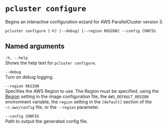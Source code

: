 # `pcluster configure`<a name="pcluster.configure-v3"></a>

Begins an interactive configuration wizard for AWS ParallelCluster version 3\.

```
pcluster configure [-h] [--debug] [--region REGION] --config CONFIG
```

## Named arguments<a name="pcluster-v3.configure.namedargs"></a>

`-h, --help`  
Shows the help text for `pcluster configure`\.

`--debug`  
Turn on debug logging\.

`--region REGION`  
Specifies the AWS Region to use\. The Region must be specified, using the [Region](image-builder-configuration-file-v3.md#yaml-build-image-Region) setting in the image configuration file, the `AWS_DEFAULT_REGION` environment variable, the `region` setting in the `[default]` section of the `~/.aws/config` file, or the `--region` parameter\.

`--config CONFIG`  
Path to output the generated config file\.